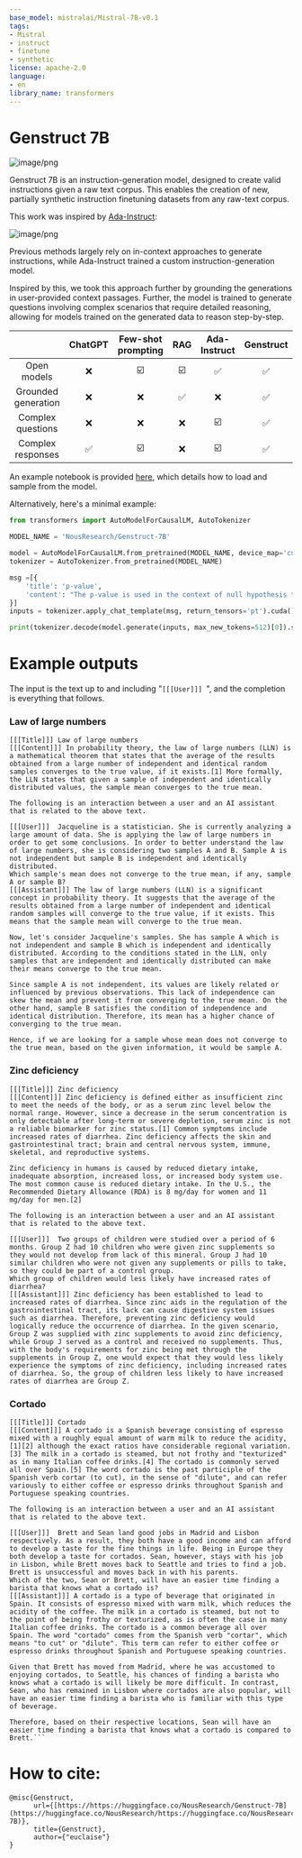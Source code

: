 ```yaml
---
base_model: mistralai/Mistral-7B-v0.1
tags:
- Mistral
- instruct
- finetune
- synthetic
license: apache-2.0
language:
- en
library_name: transformers
---
```



# Genstruct 7B

![image/png](https://cdn-uploads.huggingface.co/production/uploads/64137e2150358a805203cbac/ZhntfiUrRzRtB16nQb_1e.png)

Genstruct 7B is an instruction-generation model, designed to create valid instructions given a raw text corpus. This enables the creation of new, partially synthetic instruction finetuning datasets from any raw-text corpus.


This work was inspired by [Ada-Instruct](https://arxiv.org/abs/2310.04484):

![image/png](https://cdn-uploads.huggingface.co/production/uploads/6317aade83d8d2fd903192d9/_-0Iu-JIqjV8znbeHx5Ev.png)

Previous methods largely rely on in-context approaches to generate instructions, while Ada-Instruct trained a custom instruction-generation model.

Inspired by this, we took this approach further by grounding the generations in user-provided context passages.
Further, the model is trained to generate questions involving complex scenarios that require detailed reasoning, allowing for models trained on the generated data to reason step-by-step.

|                     | ChatGPT  | Few-shot prompting | RAG | Ada-Instruct | **Genstruct** |
|:-------------------:|:--------:|:------------------:|:---:|:------------:|:---------:|
| Open models         | ❌        | ☑️                 | ☑️   | ✅           | ✅        |
| Grounded generation | ❌        | ❌                 | ✅   | ❌           | ✅        |
| Complex questions   | ❌        | ❌                 | ❌   | ☑️           | ✅        |
| Complex responses   | ✅        | ☑️                 | ❌   | ☑️           | ✅        |

An example notebook is provided [here](https://huggingface.co/NousResearch/Genstruct-7B/blob/main/notebook.ipynb), which details how to load and sample from the model.

Alternatively, here's a minimal example:
```py
from transformers import AutoModelForCausalLM, AutoTokenizer

MODEL_NAME = 'NousResearch/Genstruct-7B'

model = AutoModelForCausalLM.from_pretrained(MODEL_NAME, device_map='cuda', load_in_8bit=True)
tokenizer = AutoTokenizer.from_pretrained(MODEL_NAME)

msg =[{
    'title': 'p-value',
    'content': "The p-value is used in the context of null hypothesis testing in order to quantify the statistical significance of a result, the result being the observed value of the chosen statistic T {\displaystyle T}.[note 2] The lower the p-value is, the lower the probability of getting that result if the null hypothesis were true. A result is said to be statistically significant if it allows us to reject the null hypothesis. All other things being equal, smaller p-values are taken as stronger evidence against the null hypothesis."
}]
inputs = tokenizer.apply_chat_template(msg, return_tensors='pt').cuda()

print(tokenizer.decode(model.generate(inputs, max_new_tokens=512)[0]).split(tokenizer.eos_token)[0])
```

# Example outputs

The input is the text up to and including "`[[[User]]] `", and the completion is everything that follows.

### Law of large numbers

```
[[[Title]]] Law of large numbers
[[[Content]]] In probability theory, the law of large numbers (LLN) is a mathematical theorem that states that the average of the results obtained from a large number of independent and identical random samples converges to the true value, if it exists.[1] More formally, the LLN states that given a sample of independent and identically distributed values, the sample mean converges to the true mean.

The following is an interaction between a user and an AI assistant that is related to the above text.

[[[User]]]  Jacqueline is a statistician. She is currently analyzing a large amount of data. She is applying the law of large numbers in order to get some conclusions. In order to better understand the law of large numbers, she is considering two samples A and B. Sample A is not independent but sample B is independent and identically distributed.
Which sample's mean does not converge to the true mean, if any, sample A or sample B?
[[[Assistant]]] The law of large numbers (LLN) is a significant concept in probability theory. It suggests that the average of the results obtained from a large number of independent and identical random samples will converge to the true value, if it exists. This means that the sample mean will converge to the true mean.

Now, let's consider Jacqueline's samples. She has sample A which is not independent and sample B which is independent and identically distributed. According to the conditions stated in the LLN, only samples that are independent and identically distributed can make their means converge to the true mean.

Since sample A is not independent, its values are likely related or influenced by previous observations. This lack of independence can skew the mean and prevent it from converging to the true mean. On the other hand, sample B satisfies the condition of independence and identical distribution. Therefore, its mean has a higher chance of converging to the true mean.

Hence, if we are looking for a sample whose mean does not converge to the true mean, based on the given information, it would be sample A.
```

### Zinc deficiency
```
[[[Title]]] Zinc deficiency
[[[Content]]] Zinc deficiency is defined either as insufficient zinc to meet the needs of the body, or as a serum zinc level below the normal range. However, since a decrease in the serum concentration is only detectable after long-term or severe depletion, serum zinc is not a reliable biomarker for zinc status.[1] Common symptoms include increased rates of diarrhea. Zinc deficiency affects the skin and gastrointestinal tract; brain and central nervous system, immune, skeletal, and reproductive systems.

Zinc deficiency in humans is caused by reduced dietary intake, inadequate absorption, increased loss, or increased body system use. The most common cause is reduced dietary intake. In the U.S., the Recommended Dietary Allowance (RDA) is 8 mg/day for women and 11 mg/day for men.[2]

The following is an interaction between a user and an AI assistant that is related to the above text.

[[[User]]]  Two groups of children were studied over a period of 6 months. Group Z had 10 children who were given zinc supplements so they would not develop from lack of this mineral. Group J had 10 similar children who were not given any supplements or pills to take, so they could be part of a control group.
Which group of children would less likely have increased rates of diarrhea?
[[[Assistant]]] Zinc deficiency has been established to lead to increased rates of diarrhea. Since zinc aids in the regulation of the gastrointestinal tract, its lack can cause digestive system issues such as diarrhea. Therefore, preventing zinc deficiency would logically reduce the occurrence of diarrhea. In the given scenario, Group Z was supplied with zinc supplements to avoid zinc deficiency, while Group J served as a control and received no supplements. Thus, with the body's requirements for zinc being met through the supplements in Group Z, one would expect that they would less likely experience the symptoms of zinc deficiency, including increased rates of diarrhea. So, the group of children less likely to have increased rates of diarrhea are Group Z.
```


### Cortado
```
[[[Title]]] Cortado
[[[Content]]] A cortado is a Spanish beverage consisting of espresso mixed with a roughly equal amount of warm milk to reduce the acidity,[1][2] although the exact ratios have considerable regional variation.[3] The milk in a cortado is steamed, but not frothy and "texturized" as in many Italian coffee drinks.[4] The cortado is commonly served all over Spain.[5] The word cortado is the past participle of the Spanish verb cortar (to cut), in the sense of "dilute", and can refer variously to either coffee or espresso drinks throughout Spanish and Portuguese speaking countries.

The following is an interaction between a user and an AI assistant that is related to the above text.

[[[User]]]  Brett and Sean land good jobs in Madrid and Lisbon respectively. As a result, they both have a good income and can afford to develop a taste for the fine things in life. Being in Europe they both develop a taste for cortados. Sean, however, stays with his job in Lisbon, while Brett moves back to Seattle and tries to find a job. Brett is unsuccessful and moves back in with his parents.
Which of the two, Sean or Brett, will have an easier time finding a barista that knows what a cortado is?
[[[Assistant]]] A cortado is a type of beverage that originated in Spain. It consists of espresso mixed with warm milk, which reduces the acidity of the coffee. The milk in a cortado is steamed, but not to the point of being frothy or texturized, as is often the case in many Italian coffee drinks. The cortado is a common beverage all over Spain. The word "cortado" comes from the Spanish verb "cortar", which means "to cut" or "dilute". This term can refer to either coffee or espresso drinks throughout Spanish and Portuguese speaking countries.

Given that Brett has moved from Madrid, where he was accustomed to enjoying cortados, to Seattle, his chances of finding a barista who knows what a cortado is will likely be more difficult. In contrast, Sean, who has remained in Lisbon where cortados are also popular, will have an easier time finding a barista who is familiar with this type of beverage.

Therefore, based on their respective locations, Sean will have an easier time finding a barista that knows what a cortado is compared to Brett.```
```

# How to cite:

```bibtext
@misc{Genstruct, 
      url={[https://https://huggingface.co/NousResearch/Genstruct-7B](https://huggingface.co/NousResearch/https://huggingface.co/NousResearch/Genstruct-7B)}, 
      title={Genstruct}, 
      author={"euclaise"}
}
```  